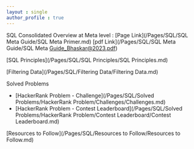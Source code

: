 ```yaml
---
layout : single
author_profile : true
---
```


SQL Consolidated Overview at Meta level : [Page Link](/Pages/SQL/SQL Meta Guide/SQL Meta Primer.md) [pdf Link](/Pages/SQL/SQL Meta Guide/SQL Meta Guide_Bhaskar@2023.pdf)  
  
[SQL Principles](/Pages/SQL/SQL Principles/SQL Principles.md)  
  
[Filtering Data](/Pages/SQL/Filtering Data/Filtering Data.md)  
  
Solved Problems  
- [HackerRank Problem - Challenge](/Pages/SQL/Solved Problems/HackerRank Problem/Challenges/Challenges.md)  
- [HackerRank Problem - Contest Leaderboard](/Pages/SQL/Solved Problems/HackerRank Problem/Contest Leaderboard/Contest Leaderboard.md)  
  

[Resources to Follow](/Pages/SQL/Resources to Follow/Resources to Follow.md)
